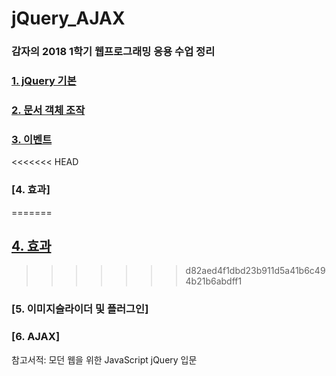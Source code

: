 # jQuery_AJAX

### 감자의 2018 1학기 웹프로그래밍 응용 수업 정리


### [**1. jQuery 기본**](https://github.com/gam0za/jQuery_AJAX/tree/master/jQuery_%EA%B8%B0%EB%B3%B8)

### [**2. 문서 객체 조작**](https://github.com/gam0za/jQuery_AJAX/tree/master/%EB%AC%B8%EC%84%9C%EA%B0%9D%EC%B2%B4%EC%A1%B0%EC%9E%91)

### [**3. 이벤트**](https://github.com/gam0za/jQuery_AJAX/tree/master/Event)

<<<<<<< HEAD
### [**4. 효과**]
=======
## [**4. 효과**](https://github.com/gam0za/jQuery_AJAX/tree/master/Animation)
>>>>>>> d82aed4f1dbd23b911d5a41b6c494b21b6abdff1

### [**5. 이미지슬라이더 및 플러그인**]

### [**6. AJAX**]

 참고서적: 모던 웹을 위한 JavaScript jQuery 입문
